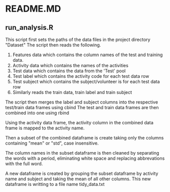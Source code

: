 # README.MD

## run_analysis.R

This script first sets the paths of the data files in the project directory "Dataset"
The script then reads the following.

1. Features data which contains the column names of the test and training data.
2. Activity data which contains the names of the activities
3. Test data which contains the data from the 'Test' pool
4. Test label which contains the activity code for each test data row
5. Test subject which contains the subject/volunteer is for each test data row
6. Similarly reads the train data, train label and train subject

The script then merges the label and subject columns into the respective test/train data frames using cbind
The test and train data frames are then combined into one using rbind

Using the activity data frame, the activity column in the combined data frame is mapped to the activity name.

Then a subset of the combined dataframe is create taking only the columns containing "mean" or "std", case insensitive.

The column names in the subset dataframe is then cleaned by separating the words with a period, eliminating white space and replacing abbrevations with the full word.

A new dataframe is created by grouping the subset dataframe by activity name and subject and taking the mean of all other columns.
This new dataframe is writting to a file name tidy_data.txt

